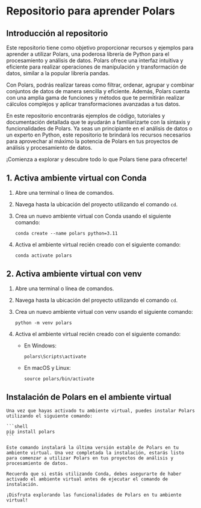 # Repositorio para aprender Polars
## Introducción al repositorio

Este repositorio tiene como objetivo proporcionar recursos y ejemplos para aprender a utilizar Polars, una poderosa librería de Python para el procesamiento y análisis de datos. Polars ofrece una interfaz intuitiva y eficiente para realizar operaciones de manipulación y transformación de datos, similar a la popular librería pandas.

Con Polars, podrás realizar tareas como filtrar, ordenar, agrupar y combinar conjuntos de datos de manera sencilla y eficiente. Además, Polars cuenta con una amplia gama de funciones y métodos que te permitirán realizar cálculos complejos y aplicar transformaciones avanzadas a tus datos.

En este repositorio encontrarás ejemplos de código, tutoriales y documentación detallada que te ayudarán a familiarizarte con la sintaxis y funcionalidades de Polars. Ya seas un principiante en el análisis de datos o un experto en Python, este repositorio te brindará los recursos necesarios para aprovechar al máximo la potencia de Polars en tus proyectos de análisis y procesamiento de datos.

¡Comienza a explorar y descubre todo lo que Polars tiene para ofrecerte!

## 1. Activa ambiente virtual con Conda

1. Abre una terminal o línea de comandos.
2. Navega hasta la ubicación del proyecto utilizando el comando `cd`.
3. Crea un nuevo ambiente virtual con Conda usando el siguiente comando:

    ```shell
    conda create --name polars python=3.11
    ```

4. Activa el ambiente virtual recién creado con el siguiente comando:

    ```shell
    conda activate polars
    ```

## 2. Activa ambiente virtual con venv

1. Abre una terminal o línea de comandos.
2. Navega hasta la ubicación del proyecto utilizando el comando `cd`.
3. Crea un nuevo ambiente virtual con venv usando el siguiente comando:

    ```shell
    python -m venv polars
    ```


4. Activa el ambiente virtual recién creado con el siguiente comando:

    - En Windows:

      ```shell
      polars\Scripts\activate
      ```

    - En macOS y Linux:

      ```shell
      source polars/bin/activate
      ```

## Instalación de Polars en el ambiente virtual

    Una vez que hayas activado tu ambiente virtual, puedes instalar Polars utilizando el siguiente comando:

    ```shell
    pip install polars
    ```

    Este comando instalará la última versión estable de Polars en tu ambiente virtual. Una vez completada la instalación, estarás listo para comenzar a utilizar Polars en tus proyectos de análisis y procesamiento de datos.

    Recuerda que si estás utilizando Conda, debes asegurarte de haber activado el ambiente virtual antes de ejecutar el comando de instalación.

    ¡Disfruta explorando las funcionalidades de Polars en tu ambiente virtual!